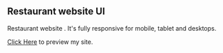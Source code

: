 ## Restaurant website UI
 Restaurant website . It's fully responsive for mobile, tablet and desktops.

[Click Here](https://hemsbansal.github.io/Hactoberfest-First-PR/tomato_food_outlet/) to preview my site.
